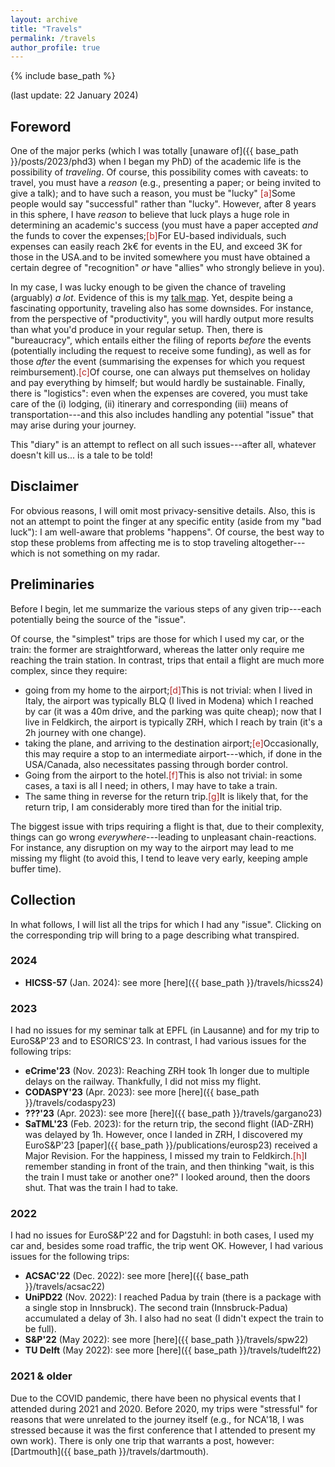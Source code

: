 ```yaml
---
layout: archive
title: "Travels"
permalink: /travels
author_profile: true
---
```


{% include base_path %}

(last update: 22 January 2024) 

## Foreword

One of the major perks (which I was totally [unaware of]({{ base_path }}/posts/2023/phd3) when I began my PhD) of the academic life is the possibility of _traveling_. Of course, this possibility comes with caveats: to travel, you must have a _reason_ (e.g., presenting a paper; or being invited to give a talk); and to have such a reason, you must be "lucky" <span class="footnote"><a style="color:firebrick">[a]</a><span class="footnote_content">Some people would say "successful" rather than "lucky". However, after 8 years in this sphere, I have _reason_ to believe that luck plays a huge role in determining an academic's success</span></span> (you must have a paper accepted _and_ the funds to cover the expenses;<span class="footnote"><a style="color:firebrick">[b]</a><span class="footnote_content">For EU-based individuals, such expenses can easily reach 2k€ for events in the EU, and exceed 3K for those in the USA.</span></span>and to be invited somewhere you must have obtained a certain degree of "recognition" _or_ have "allies" who strongly believe in you).

In my case, I was lucky enough to be given the chance of traveling (arguably) _a lot_. Evidence of this is my [talk map](https://www.giovanniapruzzese.com/talkmap.html). Yet, despite being a fascinating opportunity, traveling also has some downsides. For instance, from the perspective of "productivity", you will hardly output more results than what you'd produce in your regular setup. Then, there is "bureaucracy", which entails either the filing of reports _before_ the events (potentially including the request to receive some funding), as well as for those _after_ the event (summarising the expenses for which you request reimbursement).<span class="footnote"><a style="color:firebrick">[c]</a><span class="footnote_content">Of course, one can always put themselves on holiday and pay everything by himself; but would hardly be sustainable.</span></span> Finally, there is "logistics": even when the expenses are covered, you must take care of the (i) lodging, (ii) itinerary and corresponding (iii) means of transportation---and this also includes handling any potential "issue" that may arise during your journey.

This "diary" is an attempt to reflect on all such issues---after all, whatever doesn't kill us... is a tale to be told!

## Disclaimer

For obvious reasons, I will omit most privacy-sensitive details. Also, this is not an attempt to point the finger at any specific entity (aside from my "bad luck"): I am well-aware that problems "happens". Of course, the best way to stop these problems from affecting me is to stop traveling altogether---which is not something on my radar.

## Preliminaries

Before I begin, let me summarize the various steps of any given trip---each potentially being the source of the "issue".

Of course, the "simplest" trips are those for which I used my car, or the train: the former are straightforward, whereas the latter only require me reaching the train station. In contrast, trips that entail a flight are much more complex, since they require: 

* going from my home to the airport;<span class="footnote"><a style="color:firebrick">[d]</a><span class="footnote_content">This is not trivial: when I lived in Italy, the airport was typically BLQ (I lived in Modena) which I reached by car (it was a 40m drive, and the parking was quite cheap); now that I live in Feldkirch, the airport is typically ZRH, which I reach by train (it's a 2h journey with one change).</span></span> 
* taking the plane, and arriving to the destination airport;<span class="footnote"><a style="color:firebrick">[e]</a><span class="footnote_content">Occasionally, this may require a stop to an intermediate airport---which, if done in the USA/Canada, also necessitates passing through border control.</span></span>
* Going from the airport to the hotel.<span class="footnote"><a style="color:firebrick">[f]</a><span class="footnote_content">This is also not trivial: in some cases, a taxi is all I need; in others, I may have to take a train.</span></span>
* The same thing in reverse for the return trip.<span class="footnote"><a style="color:firebrick">[g]</a><span class="footnote_content">It is likely that, for the return trip, I am considerably more tired than for the initial trip.</span></span>

The biggest issue with trips requiring a flight is that, due to their complexity, things can go wrong _everywhere_---leading to unpleasant chain-reactions. For instance, any disruption on my way to the airport may lead to me missing my flight (to avoid this, I tend to leave very early, keeping ample buffer time).

## Collection

In what follows, I will list all the trips for which I had any "issue". Clicking on the corresponding trip will bring to a page describing what transpired.

### 2024

* **HICSS-57** (Jan. 2024): see more [here]({{ base_path }}/travels/hicss24)

### 2023

I had no issues for my seminar talk at EPFL (in Lausanne) and for my trip to EuroS&P'23 and to ESORICS'23. In contrast, I had various issues for the following trips:

* **eCrime'23** (Nov. 2023): Reaching ZRH took 1h longer due to multiple delays on the railway. Thankfully, I did not miss my flight.
* **CODASPY'23** (Apr. 2023): see more [here]({{ base_path }}/travels/codaspy23)
* **???'23** (Apr. 2023): see more [here]({{ base_path }}/travels/gargano23)
* **SaTML'23** (Feb. 2023): for the return trip, the second flight (IAD-ZRH) was delayed by 1h. However, once I landed in ZRH, I discovered my EuroS&P'23 [paper]({{ base_path }}/publications/eurosp23) received a Major Revision. For the happiness, I missed my train to Feldkirch.<span class="footnote"><a style="color:firebrick">[h]</a><span class="footnote_content">I remember standing in front of the train, and then thinking "wait, is this the train I must take or another one?" I looked around, then the doors shut. That was the train I had to take.</span></span>

### 2022

I had no issues for EuroS&P'22 and for Dagstuhl: in both cases, I used my car and, besides some road traffic, the trip went OK. However, I had various issues for the following trips:

* **ACSAC'22** (Dec. 2022): see more [here]({{ base_path }}/travels/acsac22) 
* **UniPD22** (Nov. 2022): I reached Padua by train (there is a package with a single stop in Innsbruck). The second train (Innsbruck-Padua) accumulated a delay of 3h. I also had no seat (I didn't expect the train to be full).
* **S&P'22** (May 2022): see more [here]({{ base_path }}/travels/spw22)
* **TU Delft** (May 2022): see more [here]({{ base_path }}/travels/tudelft22)

### 2021 & older

Due to the COVID pandemic, there have been no physical events that I attended during 2021 and 2020. Before 2020, my trips were "stressful" for reasons that were unrelated to the journey itself (e.g., for NCA'18, I was stressed because it was the first conference that I attended to present my own work). There is only one trip that warrants a post, however: [Dartmouth]({{ base_path }}/travels/dartmouth).
